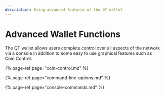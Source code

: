 ```yaml
---
description: Using advanced features of the QT wallet
---
```


# Advanced Wallet Functions

The QT wallet allows users complete control over all aspects of the network via a console in addition to some easy to use graphical features such as Coin Control.

{% page-ref page="coin-control.md" %}

{% page-ref page="command-line-options.md" %}

{% page-ref page="console-commands.md" %}

